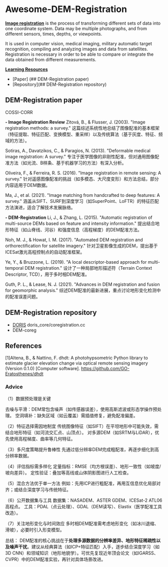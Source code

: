 # Awesome-DEM-Registration
[**Image registration**](https://en.wikipedia.org/wiki/Image_registration) is the process of transforming different sets of data into one coordinate system. Data may be multiple photographs, and from different sensors, times, depths, or viewpoints.

It is used in computer vision, medical imaging, military automatic target recognition, compiling and analyzing images and data from satellites. Registration is necessary in order to be able to compare or integrate the data obtained from different measurements. 



**[Learning Resources](#Learning-Resources)**

- [Paper] (## DEM-Registration paper)
- [Repository](## DEM-Registration repository)

## DEM-Registration paper

COSSI-CORR

**- Image Registration Review**
Zitová, B., & Flusser, J. (2003). "Image registration methods: a survey."
这篇综述系统性地总结了图像配准的基本框架（特征提取、特征匹配、变换模型、重采样）以及传统算法（基于灰度、特征、频域的方法）。

Sotiras, A., Davatzikos, C., & Paragios, N. (2013). "Deformable medical image registration: A survey."
专注于医学图像的非刚性配准，但对通用图像配准方法（如光流、B样条、基于机器学习的方法）有深入分析。

Oliveira, F., & Ferreira, R. S. (2016). "Image registration in remote sensing: A survey."
针对遥感图像配准的挑战（如多模态、大尺度变形）和方法总结，部分内容适用于DEM数据。

Ma, J., et al. (2021). "Image matching from handcrafted to deep features: A survey."
涵盖从SIFT、SURF到深度学习（如SuperPoint、LoFTR）的特征匹配方法演进，适合了解技术发展脉络。

**- DEM-Registration**
Li, J., & Zhang, L. (2015). "Automatic registration of multi-source DEMs based on feature and intensity information."
提出结合地形特征（如山脊线、河谷）和强度信息（高程梯度）的DEM配准方法。

Noh, M. J., & Howat, I. M. (2017). "Automated DEM registration and orthorectification for satellite imagery."
针对卫星影像生成的DEM，提出基于ICESat激光高程控制点的自动配准框架。

Ye, Y., & Bruzzone, L. (2019). "A local descriptor-based approach for multi-temporal DEM registration."
设计了一种局部地形描述符（Terrain Context Descriptor, TCD），用于多时相DEM配准。

Guth, P. L., & Lease, N. J. (2021). "Advances in DEM registration and fusion for geomorphic analysis."
综述DEM配准的最新进展，重点讨论地形变化检测中的配准误差问题。

## DEM-Registration repository

- [DORIS]()  doris_core/coregistration.cc
- DEM-coreg


## References

[1]Altena, B., & Nattino, F. dhdt: A photohypsometric Python library to estimate glacier elevation change via optical remote sensing imagery (Version 0.1.0) [Computer software]. https://github.com/GO-Eratosthenes/dhdt

### Advice
（1）数据预处理是关键

去噪与平滑：DEM常包含噪声（如传感器误差），使用高斯滤波或形态学操作预处理。
空洞填补：缺失区域（如云覆盖）需插值修复，避免配准偏差。

（2）特征选择需因地制宜
传统图像特征（如SIFT）在平坦地形中可能失效，需结合地形特征（如河流交汇点、山顶点）。
对多源DEM（如SRTM与LiDAR），优先使用高程梯度、曲率等几何特征。

（3）多尺度策略提升鲁棒性
先通过低分辨率DEM完成粗配准，再逐步细化到高分辨率数据。

（4）评估指标需多样化
定量指标：RMSE（均方根误差）、地形一致性（如坡度/坡向差异）。
定性验证：叠加等高线或山体阴影图进行人工检查。

（5）混合方法优于单一方法
例如：先用ICP进行粗配准，再用互信息优化局部对齐；或结合深度学习与传统特征。

（6）公开数据集与工具
数据集：NASADEM、ASTER GDEM、ICESat-2 ATL06高程点。
工具：PDAL（点云处理）、GDAL（DEM读写）、Elastix（医学配准工具改造）。

（7）关注地形变化与时间效应
多时相DEM配准需考虑地形变化（如冰川退缩、滑坡），必要时引入形变模型。

总结：
DEM配准的核心挑战在于**处理多源数据的分辨率差异、地形特征稀疏性以及噪声干扰**。建议从经典算法（如ICP+特征匹配）入手，逐步结合深度学习（如3D CNN）和领域知识（地形地貌学）。可优先复现近年顶会论文（如IGARSS、CVPR）中的DEM配准实验，再针对具体场景改进。